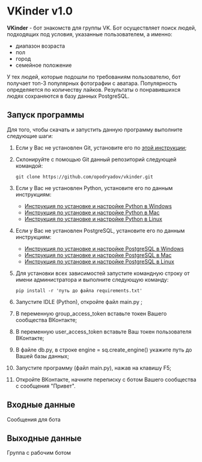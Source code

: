 # VKinder v1.0

**VKinder** - бот знакомств для группы VK. Бот осуществляет поиск людей, подходящих под условия, указанные пользователем, а именно:
- диапазон возраста
- пол
- город
- семейное положение

У тех людей, которые подошли по требованиям пользователю, бот получает топ-3 популярных фотографии с аватара. Популярность определяется по количеству лайков.
Результаты о понравившихся людях сохраняются в базу данных PostgreSQL.

## Запуск программы
Для того, чтобы скачать и запустить данную программу выполните следующие шаги:
1. Если у Вас не установлен Git, установите его по [этой инструкции](https://github.com/netology-code/guides/tree/master/git);

2. Склонируйте с помощью Git данный репозиторий следующей командой:
   
   ```git clone https://github.com/opodryadov/vkinder.git```
3. Если у Вас не установлен Python, установите его по данным инструкциям:
   - [Инструкция по установке и настройке Python в Windows](https://github.com/netology-code/guides/blob/master/python/python_windows.md)
   - [Инструкция по установке и настройке Python в Mac](https://github.com/netology-code/guides/blob/master/python/python_mac.md)
   - [Инструкция по установке и настройке Python в Linux](https://github.com/netology-code/guides/blob/master/python/python_linux.md)
   
4. Если у Вас не установлен PostgreSQL, установите его по данным инструкциям:
   - [Инструкция по установке и настройке PostgreSQL в Windows](https://embed.new.video/uyjUq9B3qYo6BbbkzG71Ny)
   - [Инструкция по установке и настройке PostgreSQL в Mac](https://videos-bb5ddb7a.cdn.integros.com/videos/5x1n2qgzvEhGTeG71vhmBE/mp4/1080.mp4)
   - [Инструкция по установке и настройке PostgreSQL в Linux](https://embed.new.video/cRQW4Z2YnxZUxzKRLWwnPF)
   
5. Для установки всех зависимостей запустите командную строку от имени администратора и выполните следующую команду:
   
   ```pip install -r 'путь до файла requirements.txt'```
6. Запустите IDLE (Python), откройте файл main.py ;
7. В переменную group_access_token вставьте токен Вашего сообщества ВКонтакте;
8. В переменную user_access_token вставьте Ваш токен пользователя ВКонтакте;
9. В файле db.py, в строке engine = sq.create_engine() укажите путь до Вашей базы данных;
10. Запустите программу (файл main.py), нажав на клавишу F5;
11. Откройте ВКонтакте, начните переписку с ботом Вашего сообщества с сообщения "Привет".

## Входные данные
Сообщения для бота

## Выходные данные
Группа с рабочим ботом